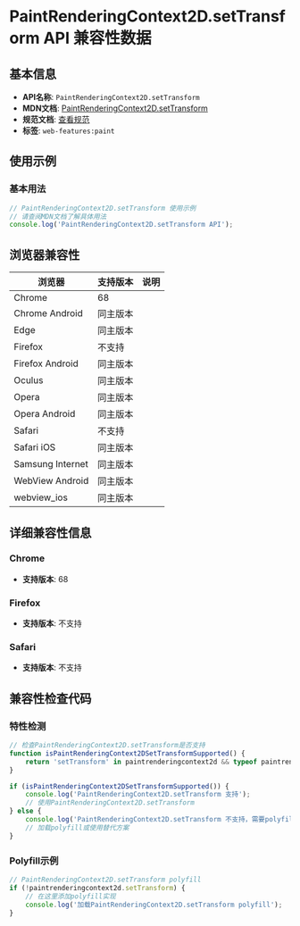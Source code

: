 # PaintRenderingContext2D.setTransform API 兼容性数据

## 基本信息

- **API名称**: `PaintRenderingContext2D.setTransform`
- **MDN文档**: [PaintRenderingContext2D.setTransform](https://developer.mozilla.org/docs/Web/API/CanvasRenderingContext2D/setTransform)
- **规范文档**: [查看规范](https://html.spec.whatwg.org/multipage/canvas.html#dom-context-2d-settransform-dev)
- **标签**: `web-features:paint`

## 使用示例

### 基本用法

```javascript
// PaintRenderingContext2D.setTransform 使用示例
// 请查阅MDN文档了解具体用法
console.log('PaintRenderingContext2D.setTransform API');
```

## 浏览器兼容性

| 浏览器 | 支持版本 | 说明 |
|--------|----------|------|
| Chrome | 68 |  |
| Chrome Android | 同主版本 |  |
| Edge | 同主版本 |  |
| Firefox | 不支持 |  |
| Firefox Android | 同主版本 |  |
| Oculus | 同主版本 |  |
| Opera | 同主版本 |  |
| Opera Android | 同主版本 |  |
| Safari | 不支持 |  |
| Safari iOS | 同主版本 |  |
| Samsung Internet | 同主版本 |  |
| WebView Android | 同主版本 |  |
| webview_ios | 同主版本 |  |

## 详细兼容性信息

### Chrome

- **支持版本**: 68

### Firefox

- **支持版本**: 不支持

### Safari

- **支持版本**: 不支持

## 兼容性检查代码

### 特性检测

```javascript
// 检查PaintRenderingContext2D.setTransform是否支持
function isPaintRenderingContext2DSetTransformSupported() {
    return 'setTransform' in paintrenderingcontext2d && typeof paintrenderingcontext2d.setTransform === 'function';
}

if (isPaintRenderingContext2DSetTransformSupported()) {
    console.log('PaintRenderingContext2D.setTransform 支持');
    // 使用PaintRenderingContext2D.setTransform
} else {
    console.log('PaintRenderingContext2D.setTransform 不支持，需要polyfill');
    // 加载polyfill或使用替代方案
}
```

### Polyfill示例

```javascript
// PaintRenderingContext2D.setTransform polyfill
if (!paintrenderingcontext2d.setTransform) {
    // 在这里添加polyfill实现
    console.log('加载PaintRenderingContext2D.setTransform polyfill');
}
```

